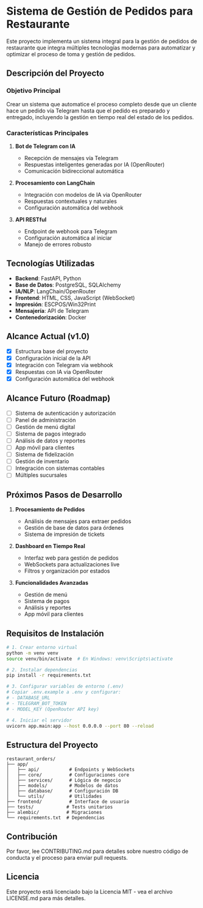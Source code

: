 # Sistema de Gestión de Pedidos para Restaurante

Este proyecto implementa un sistema integral para la gestión de pedidos de restaurante que integra múltiples tecnologías modernas para automatizar y optimizar el proceso de toma y gestión de pedidos.

## Descripción del Proyecto

### Objetivo Principal
Crear un sistema que automatice el proceso completo desde que un cliente hace un pedido vía Telegram hasta que el pedido es preparado y entregado, incluyendo la gestión en tiempo real del estado de los pedidos.

### Características Principales

1. **Bot de Telegram con IA**
    - Recepción de mensajes vía Telegram
    - Respuestas inteligentes generadas por IA (OpenRouter)
    - Comunicación bidireccional automática

2. **Procesamiento con LangChain**
    - Integración con modelos de IA via OpenRouter
    - Respuestas contextuales y naturales
    - Configuración automática del webhook

3. **API RESTful**
    - Endpoint de webhook para Telegram
    - Configuración automática al iniciar
    - Manejo de errores robusto

## Tecnologías Utilizadas

- **Backend**: FastAPI, Python
- **Base de Datos**: PostgreSQL, SQLAlchemy
- **IA/NLP**: LangChain/OpenRouter
- **Frontend**: HTML, CSS, JavaScript (WebSocket)
- **Impresión**: ESCPOS/Win32Print
- **Mensajería**: API de Telegram
- **Contenedorización**: Docker

## Alcance Actual (v1.0)

- [x] Estructura base del proyecto
- [x] Configuración inicial de la API
- [x] Integración con Telegram via webhook
- [x] Respuestas con IA via OpenRouter
- [x] Configuración automática del webhook

## Alcance Futuro (Roadmap)

- [ ] Sistema de autenticación y autorización
- [ ] Panel de administración
- [ ] Gestión de menú digital
- [ ] Sistema de pagos integrado
- [ ] Análisis de datos y reportes
- [ ] App móvil para clientes
- [ ] Sistema de fidelización
- [ ] Gestión de inventario
- [ ] Integración con sistemas contables
- [ ] Múltiples sucursales

## Próximos Pasos de Desarrollo

1. **Procesamiento de Pedidos**
    - Análisis de mensajes para extraer pedidos
    - Gestión de base de datos para órdenes
    - Sistema de impresión de tickets

2. **Dashboard en Tiempo Real**
    - Interfaz web para gestión de pedidos
    - WebSockets para actualizaciones live
    - Filtros y organización por estados

3. **Funcionalidades Avanzadas**
    - Gestión de menú
    - Sistema de pagos
    - Análisis y reportes
    - App móvil para clientes

## Requisitos de Instalación

```bash
# 1. Crear entorno virtual
python -m venv venv
source venv/bin/activate  # En Windows: venv\Scripts\activate

# 2. Instalar dependencias
pip install -r requirements.txt

# 3. Configurar variables de entorno (.env)
# Copiar .env.example a .env y configurar:
# - DATABASE_URL
# - TELEGRAM_BOT_TOKEN
# - MODEL_KEY (OpenRouter API key)

# 4. Iniciar el servidor
uvicorn app.main:app --host 0.0.0.0 --port 80 --reload
```

## Estructura del Proyecto

```
restaurant_orders/
├── app/
│   ├── api/           # Endpoints y WebSockets
│   ├── core/          # Configuraciones core
│   ├── services/      # Lógica de negocio
│   ├── models/        # Modelos de datos
│   ├── database/      # Configuración DB
│   └── utils/         # Utilidades
├── frontend/          # Interface de usuario
├── tests/            # Tests unitarios
├── alembic/          # Migraciones
└── requirements.txt  # Dependencias
```

## Contribución

Por favor, lee CONTRIBUTING.md para detalles sobre nuestro código de conducta y el proceso para enviar pull requests.

## Licencia

Este proyecto está licenciado bajo la Licencia MIT - vea el archivo LICENSE.md para más detalles.
